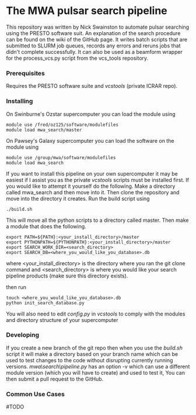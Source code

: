 # The MWA pulsar search pipeline

This repository was written by Nick Swainston to automate pulsar searching using the PRESTO software suit. An explanation of the search procedure can be found on the wiki of the GitHub page. It writes batch scripts that are submitted to SLURM job queues, records any errors and reruns jobs that didn't complete successfully. It can also be used as a beamform wrapper for the process\_vcs.py script from the vcs\_tools repository. 

### Prerequisites

Requires the PRESTO software suite and _vcstools_ (private ICRAR repo).

### Installing

On Swinburne's Ozstar supercomputer you can load the module using
```
module use /fred/oz125/software/modulefiles
module load mwa_search/master
```

On Pawsey's Galaxy supercomputer you can load the software on the module using
```
module use /group/mwa/software/modulefiles
module load mwa_search
```

If you want to install this pipeline on your own supercomputer it may be easiest if I assist you as the private _vcstools_ scripts must be installed first. If you would like to attempt it yourself do the following. Make a directory called mwa\_search and then move into it. Then clone the repository and move into the directory it creates. Run the build script using 
```
./build.sh
```
This will move all the python scripts to a directory called master. Then make a module that does the following.
```
export PATH=${PATH}:<your_install_directory>/master
export PYTHONPATH=${PYTHONPATH}:<your_install_directory>/master
export SEARCH_WORK_DIR=<search_directory>
export SEARCH_DB=<where_you_would_like_you_database>.db
```
where \<your\_install_directory\> is the directory where you ran the git clone command and \<search\_directory\> is where you would like your search pipeline products (make sure this directory exists).

then run
```
touch <where_you_would_like_you_database>.db
python init_search_database.py
```
You will also need to edit _config.py_ in _vcstools_ to comply with the modules and directory structure of your supercomputer


### Developing
If you create a new branch of the git repo then when you use the _build.sh_ script it will make a directory based on your branch name which can be used to test changes to the code without disrupting currently running versions. _mwa\search\pipeline.py_ has an option -v which can use a different module version (which you will have to create) and used to test it, You can then submit a pull request to the GitHub.

### Common Use Cases

#TODO
